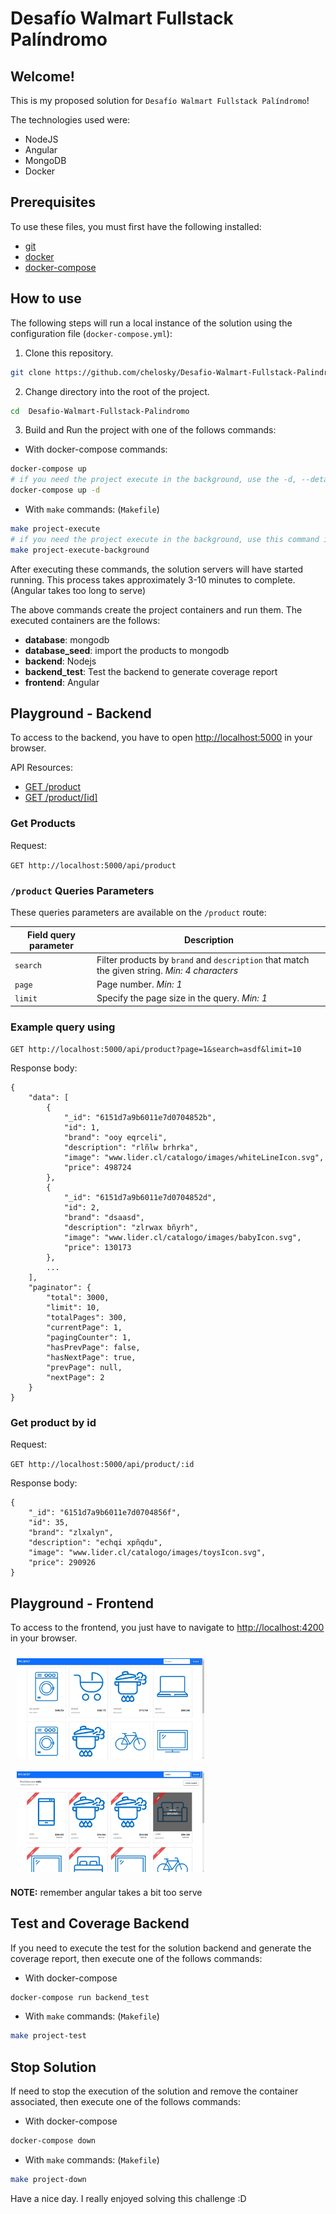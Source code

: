 # Desafío Walmart Fullstack Palíndromo

## Welcome!

This is my proposed solution for `Desafío Walmart Fullstack Palíndromo`!

The technologies used were:

- NodeJS
- Angular
- MongoDB
- Docker

## Prerequisites

To use these files, you must first have the following installed:

- [git](https://git-scm.com/)
- [docker](https://docs.docker.com/engine/installation/)
- [docker-compose](https://docs.docker.com/compose/install/)

## How to use

The following steps will run a local instance of the solution using the configuration file (`docker-compose.yml`):

1. Clone this repository.

```bash
git clone https://github.com/chelosky/Desafio-Walmart-Fullstack-Palindromo.git
```

2. Change directory into the root of the project.

```bash
cd  Desafio-Walmart-Fullstack-Palindromo
```

3. Build and Run the project with one of the follows commands:

- With docker-compose commands:

```bash
docker-compose up
# if you need the project execute in the background, use the -d, --detach option
docker-compose up -d
```
- With `make` commands: (`Makefile`)
``` bash
make project-execute
# if you need the project execute in the background, use this command instead
make project-execute-background
```

After executing these commands, the solution servers will have started running. This process takes approximately 3-10 minutes to complete. (Angular takes too long to serve)

The above commands create the project containers and run them. The executed containers are the follows: 
- **database**: mongodb 
- **database_seed**: import the products to mongodb
- **backend**: Nodejs
- **backend_test**: Test the backend to generate coverage report
- **frontend**: Angular

## Playground - Backend

To access to the backend, you have to open [http://localhost:5000](http://localhost:5000) in your browser.

API Resources:
 - [GET /product](#get-products)
 - [GET /product/[id]](#get-product-by-id)

### Get Products

Request:

`GET http://localhost:5000/api/product`

### `/product` Queries Parameters

These queries parameters are available on the `/product` route:

| Field query parameter | Description |
|-----------------------|-------------|
| `search` | Filter products by `brand` and `description` that match the given string. *Min: 4 characters*|
| `page` | Page number. *Min: 1*|
| `limit` | Specify the page size in the query. *Min: 1*|

### Example query using

`GET http://localhost:5000/api/product?page=1&search=asdf&limit=10`

Response body:

    {
        "data": [
            {
                "_id": "6151d7a9b6011e7d0704852b",
                "id": 1,
                "brand": "ooy eqrceli",
                "description": "rlñlw brhrka",
                "image": "www.lider.cl/catalogo/images/whiteLineIcon.svg",
                "price": 498724
            },
            {
                "_id": "6151d7a9b6011e7d0704852d",
                "id": 2,
                "brand": "dsaasd",
                "description": "zlrwax bñyrh",
                "image": "www.lider.cl/catalogo/images/babyIcon.svg",
                "price": 130173
            },
            ...
        ],
        "paginator": {
            "total": 3000,
            "limit": 10,
            "totalPages": 300,
            "currentPage": 1,
            "pagingCounter": 1,
            "hasPrevPage": false,
            "hasNextPage": true,
            "prevPage": null,
            "nextPage": 2
        }
    }

### Get product by id

Request:

`GET http://localhost:5000/api/product/:id`

Response body:

    {
        "_id": "6151d7a9b6011e7d0704856f",
        "id": 35,
        "brand": "zlxalyn",
        "description": "echqi xpñqdu",
        "image": "www.lider.cl/catalogo/images/toysIcon.svg",
        "price": 290926
    }

## Playground - Frontend

To access to the frontend, you just have to navigate to [http://localhost:4200](http://localhost:4200) in your browser.

[<img src="resources/frontend/frontend-1.jpg" align="center"
width="300"
    hspace="10" vspace="10">](docs/base/1.jpg)
[<img src="resources/frontend/frontend-2.jpg" align="center"
width="300"
    hspace="10" vspace="10">](docs/base/2.jpg)

**NOTE:** remember angular takes a bit too serve

## Test and Coverage Backend

If you need to execute the test for the solution backend and generate the coverage report, then execute one of the follows commands:

- With docker-compose
```sh
docker-compose run backend_test
```
- With `make` commands: (`Makefile`)
```sh
make project-test
```

## Stop Solution

If need to stop the execution of the solution and remove the container associated, then execute one of the follows commands:

- With docker-compose
```sh
docker-compose down
```
- With `make` commands: (`Makefile`)
```sh
make project-down
```

Have a nice day. I really enjoyed solving this challenge :D
